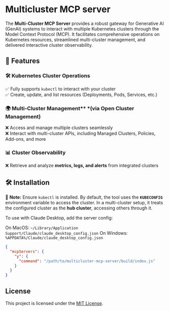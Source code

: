 # Multicluster MCP server

The **Multi-Cluster MCP Server** provides a robust gateway for Generative AI (GenAI) systems to interact with multiple Kubernetes clusters through the Model Context Protocol (MCP). It facilitates comprehensive operations on Kubernetes resources, streamlined multi-cluster management, and delivered interactive cluster observability.

## **🚀 Features**

### 🛠 Kubernetes Cluster Operations

✅ Fully supports `kubectl` to interact with your cluster  
✅ Create, update, and list resources (Deployments, Pods, Services, etc.)  

### 🌍 Multi-Cluster Management** *(via Open Cluster Management)

❌ Access and manage multiple clusters seamlessly  
❌ Interact with multi-cluster APIs, including Managed Clusters, Policies, Add-ons, and more  

### 📊 Cluster Observability

❌ Retrieve and analyze **metrics, logs, and alerts** from integrated clusters  

## **🛠 Installation**  

📌 **Note:** Ensure `kubectl` is installed. By default, the tool uses the **`KUBECONFIG`** environment variable to access the cluster. In a multi-cluster setup, it treats the configured cluster as the **hub cluster**, accessing others through it.

To use with Claude Desktop, add the server config:

On MacOS: `~/Library/Application Support/Claude/claude_desktop_config.json`
On Windows: `%APPDATA%/Claude/claude_desktop_config.json`

```json
{
  "mcpServers": {
    "y": {
      "command": "/path/to/multicluster-mcp-server/build/index.js"
    }
  }
}
```

## License

This project is licensed under the [MIT License](LICENSE).
